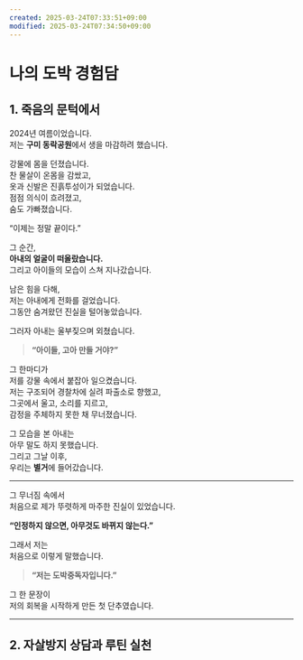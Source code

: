 ```yaml
---
created: 2025-03-24T07:33:51+09:00
modified: 2025-03-24T07:34:50+09:00
---
```


# 나의 도박 경험담

## **1. 죽음의 문턱에서**

2024년 여름이었습니다.  
저는 **구미 동락공원**에서 생을 마감하려 했습니다.

강물에 몸을 던졌습니다.  
찬 물살이 온몸을 감쌌고,  
옷과 신발은 진흙투성이가 되었습니다.  
점점 의식이 흐려졌고,  
숨도 가빠졌습니다.

“이제는 정말 끝이다.”

그 순간,  
**아내의 얼굴이 떠올랐습니다.**  
그리고 아이들의 모습이 스쳐 지나갔습니다.

남은 힘을 다해,  
저는 아내에게 전화를 걸었습니다.  
그동안 숨겨왔던 진실을 털어놓았습니다.

그러자 아내는 울부짖으며 외쳤습니다.

> **“아이들, 고아 만들 거야?”**

그 한마디가  
저를 강물 속에서 붙잡아 일으켰습니다.  
저는 구조되어 경찰차에 실려 파출소로 향했고,  
그곳에서 울고, 소리를 지르고,  
감정을 주체하지 못한 채 무너졌습니다.

그 모습을 본 아내는  
아무 말도 하지 못했습니다.  
그리고 그날 이후,  
우리는 **별거**에 들어갔습니다.

---

그 무너짐 속에서  
처음으로 제가 뚜렷하게 마주한 진실이 있었습니다.

**“인정하지 않으면, 아무것도 바뀌지 않는다.”**

그래서 저는  
처음으로 이렇게 말했습니다.

> **“저는 도박중독자입니다.”**

그 한 문장이  
저의 회복을 시작하게 만든 첫 단추였습니다.

---
## **2. 자살방지 상담과 루틴 실천**
